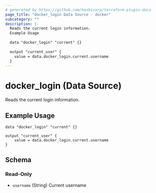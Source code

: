 ```yaml
---
# generated by https://github.com/hashicorp/terraform-plugin-docs
page_title: "docker_login Data Source - docker"
subcategory: ""
description: |-
  Reads the current login information.
  Example Usage
  
  data "docker_login" "current" {}
  
  output "current_user" {
  	value = data.docker_login.current.username
  }
---
```


# docker_login (Data Source)

Reads the current login information.

## Example Usage

```hcl
data "docker_login" "current" {}

output "current_user" {
	value = data.docker_login.current.username
}
```



<!-- schema generated by tfplugindocs -->
## Schema

### Read-Only

- `username` (String) Current username
